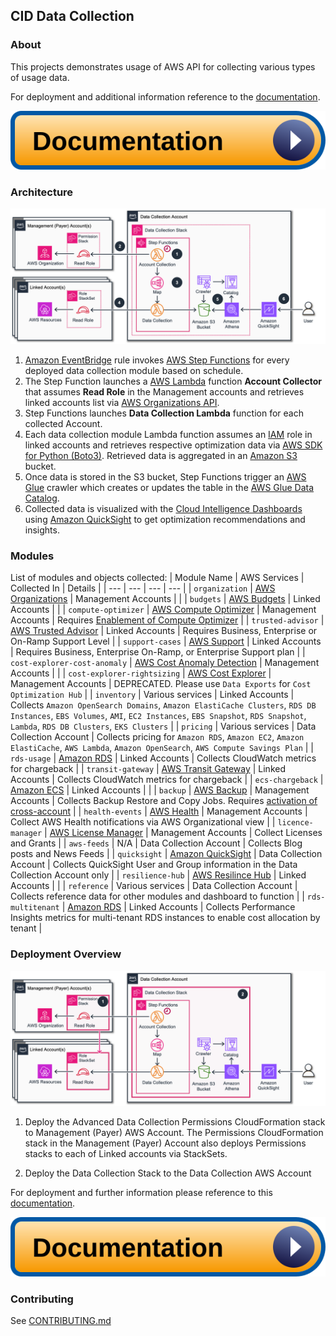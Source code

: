 ## CID Data Collection

### About

This projects demonstrates usage of AWS API for collecting various types of usage data.

For deployment and additional information reference to the [documentation](https://catalog.workshops.aws/awscid/data-collection).

[![Documentation](/.images/documentation.svg)](https://catalog.workshops.aws/awscid/data-collection)


### Architecture

![Architecture](/.images/architecture-data-collection-detailed.png)

1. [Amazon EventBridge](https://aws.amazon.com/eventbridge/) rule invokes [AWS Step Functions](https://aws.amazon.com/step-functions/) for every deployed data collection module based on schedule.
2. The Step Function launches a [AWS Lambda](https://aws.amazon.com/lambda/) function **Account Collector** that assumes **Read Role** in the Management accounts and retrieves linked accounts list via [AWS Organizations API](https://docs.aws.amazon.com/organizations/latest/userguide/orgs_integrate_services.html).
3. Step Functions launches **Data Collection Lambda** function for each collected Account.
4. Each data collection module Lambda function assumes an [IAM](https://aws.amazon.com/iam/) role in linked accounts and retrieves respective optimization data via [AWS SDK for Python (Boto3)](https://boto3.amazonaws.com/v1/documentation/api/latest/index.html). Retrieved data is aggregated in an [Amazon S3](https://aws.amazon.com/s3/) bucket.
5. Once data is stored in the S3 bucket, Step Functions trigger an [AWS Glue](https://aws.amazon.com/glue/) crawler which creates or updates the table in the [AWS Glue Data Catalog](https://docs.aws.amazon.com/glue/latest/dg/components-overview.html#data-catalog-intro).
6. Collected data is visualized with the [Cloud Intelligence Dashboards](https://aws.amazon.com/solutions/implementations/cloud-intelligence-dashboards/) using [Amazon QuickSight](https://aws.amazon.com/quicksight/) to get optimization recommendations and insights.


### Modules
List of modules and objects collected:
| Module Name                  | AWS Services          | Collected In        | Details  |
| ---                          |  ---                  | ---                 | ---      |
| `organization`               | [AWS Organizations](https://aws.amazon.com/organizations/)     | Management Accounts  |          |
| `budgets`                    | [AWS Budgets](https://aws.amazon.com/aws-cost-management/aws-budgets/)           | Linked Accounts      |          |
| `compute-optimizer`          | [AWS Compute Optimizer](https://aws.amazon.com/compute-optimizer/) | Management Accounts  | Requires [Enablement of Compute Optimizer](https://aws.amazon.com/compute-optimizer/getting-started/#:~:text=Opt%20in%20for%20Compute%20Optimizer,created%20automatically%20in%20your%20account.) |
| `trusted-advisor`            | [AWS Trusted Advisor](https://aws.amazon.com/premiumsupport/technology/trusted-advisor/)   | Linked Accounts      | Requires Business, Enterprise or On-Ramp Support Level |
| `support-cases`              | [AWS Support](https://aws.amazon.com/premiumsupport/)           | Linked Accounts      | Requires Business, Enterprise On-Ramp, or Enterprise Support plan |
| `cost-explorer-cost-anomaly` | [AWS Cost Anomaly Detection](https://aws.amazon.com/aws-cost-management/aws-cost-anomaly-detection/)         | Management Accounts  |          |
| `cost-explorer-rightsizing`  | [AWS Cost Explorer](https://aws.amazon.com/aws-cost-management/aws-cost-explorer/)     | Management Accounts  | DEPRECATED. Please use `Data Exports` for `Cost Optimization Hub` |
| `inventory`                  | Various services      | Linked Accounts      | Collects `Amazon OpenSearch Domains`, `Amazon ElastiCache Clusters`, `RDS DB Instances`, `EBS Volumes`, `AMI`, `EC2 Instances`, `EBS Snapshot`, `RDS Snapshot`, `Lambda`, `RDS DB Clusters`, `EKS Clusters` |
| `pricing`                    | Various services      | Data Collection Account | Collects pricing for `Amazon RDS`, `Amazon EC2`, `Amazon ElastiCache`, `AWS Lambda`, `Amazon OpenSearch`, `AWS Compute Savings Plan` |
| `rds-usage`                  |  [Amazon RDS](https://aws.amazon.com/rds/)           | Linked Accounts      | Collects CloudWatch metrics for chargeback |
| `transit-gateway`            |  [AWS Transit Gateway](https://aws.amazon.com/transit-gateway/)  | Linked Accounts      | Collects CloudWatch metrics for chargeback |
| `ecs-chargeback`             |  [Amazon ECS](https://aws.amazon.com/ecs/)           | Linked Accounts      |  |
| `backup`                     |  [AWS Backup](https://aws.amazon.com/backup/)           | Management Accounts  | Collects Backup Restore and Copy Jobs. Requires [activation of cross-account](https://docs.aws.amazon.com/aws-backup/latest/devguide/manage-cross-account.html#enable-cross-account) |
| `health-events`              |  [AWS Health](https://aws.amazon.com/health/) | Management Accounts  | Collect AWS Health notifications via AWS Organizational view  |
| `licence-manager`            |  [AWS License Manager](https://aws.amazon.com/license-manager/)  | Management Accounts  | Collect Licenses and Grants |
| `aws-feeds`                  |  N/A                  | Data Collection Account | Collects Blog posts and News Feeds |
| `quicksight`                 |  [Amazon QuickSight](https://aws.amazon.com/quicksight/)    | Data Collection Account | Collects QuickSight User and Group information in the Data Collection Account only |
| `resilience-hub`                 |   [AWS Resilince Hub](https://aws.amazon.com/resilience-hub/) | Linked Accounts |  |
| `reference`                 |   Various services      | Data Collection Account | Collects reference data for other modules and dashboard to function |
| `rds-multitenant`           |  [Amazon RDS](https://aws.amazon.com/rds/) | Linked Accounts | Collects Performance Insights metrics for multi-tenant RDS instances to enable cost allocation by tenant |

### Deployment Overview

![Deployment Architecture](/.images/architecture-data-collection-deploy.png)

1. Deploy the Advanced Data Collection Permissions CloudFormation stack to Management (Payer) AWS Account. The Permissions CloudFormation stack in the Management (Payer) Account also deploys Permissions stacks to each of Linked accounts via StackSets.

2. Deploy the Data Collection Stack to the Data Collection AWS Account


For deployment and further information please reference to this [documentation](https://catalog.workshops.aws/awscid/data-collection).

[![Documentation](/.images/documentation.svg)](https://catalog.workshops.aws/awscid/data-collection)


### Contributing
See [CONTRIBUTING.md](CONTRIBUTING.md)
